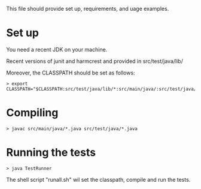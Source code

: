 
This file should provide set up, requirements, and uage examples.

Set up
======

You need a recent JDK on your machine.

Recent versions of junit and harmcrest and provided in  src/test/java/lib/

Moreover, the CLASSPATH should be set as follows:

~~~
> export CLASSPATH="$CLASSPATH:src/test/java/lib/*:src/main/java/:src/test/java/"
~~~

Compiling
=========

~~~
> javac src/main/java/*.java src/test/java/*.java
~~~

Running the tests
=================

~~~
> java TestRunner
~~~

The shell script "runall.sh" wil set the classpath, compile and run the tests.
